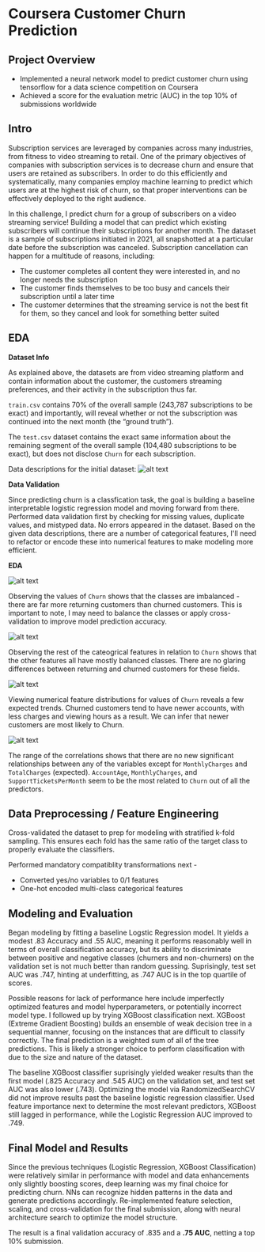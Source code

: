 # Coursera Customer Churn Prediction
## Project Overview
* Implemented a neural network model to predict customer churn using tensorflow for a data science competition on Coursera
* Achieved a score for the evaluation metric (AUC) in the top 10% of submissions worldwide

## Intro
Subscription services are leveraged by companies across many industries, from fitness to video streaming to retail. One of the primary objectives of companies with subscription services is to decrease churn and ensure that users are retained as subscribers. In order to do this efficiently and systematically, many companies employ machine learning to predict which users are at the highest risk of churn, so that proper interventions can be effectively deployed to the right audience.

In this challenge, I predict churn for a group of subscribers on a video streaming service! 
Building a model that can predict which existing subscribers will continue their subscriptions for another month. The dataset is a sample of subscriptions initiated in 2021, all snapshotted at a particular date before the subscription was canceled. Subscription cancellation can happen for a multitude of reasons, including:
* The customer completes all content they were interested in, and no longer needs the subscription
* The customer finds themselves to be too busy and cancels their subscription until a later time
* The customer determines that the streaming service is not the best fit for them, so they cancel and look for something better suited

## EDA
**Dataset Info**

As explained above, the datasets are from video streaming platform and contain information about the customer, the customers streaming preferences, and their activity in the subscription thus far.

`train.csv` contains 70% of the overall sample (243,787 subscriptions to be exact) and importantly, will reveal whether or not the subscription was continued into the next month (the “ground truth”).

The `test.csv` dataset contains the exact same information about the remaining segment of the overall sample (104,480 subscriptions to be exact), but does not disclose `Churn` for each subscription.

Data descriptions for the initial dataset:
![alt text](https://github.com/mithilguru/Coursera-Customer-Churn-Prediction/blob/main/Visuals/Data-Descriptions.png)

**Data Validation**

Since predicting churn is a classfication task, the goal is building a baseline interpretable logistic regression model and moving forward from there.
Performed data validation first by checking for missing values, duplicate values, and mistyped data. No errors appeared in the dataset. Based on the given data descriptions, there are a number of categorical features, I'll need to refactor or encode these into numerical features to make modeling more efficient. 

**EDA**

![alt text](https://github.com/mithilguru/Coursera-Customer-Churn-Prediction/blob/main/Visuals/Churn-Variable.png)

Observing the values of `Churn` shows that the classes are imbalanced - there are far more returning customers than churned customers. This is important to note, I may need to balance the classes or apply cross-validation to improve model prediction accuracy.

![alt text](https://github.com/mithilguru/Coursera-Customer-Churn-Prediction/blob/main/Visuals/Categorical-Features.png)

Observing the rest of the cateogrical features in relation to `Churn` shows that the other features all have mostly balanced classes. There are no glaring differences between returning and churned customers for these fields.

![alt text](https://github.com/mithilguru/Coursera-Customer-Churn-Prediction/blob/main/Visuals/Numerical-Features.png)

Viewing numerical feature distributions for values of `Churn` reveals a few expected trends. Churned customers tend to have newer accounts, with less charges and viewing hours as a result. We can infer that newer customers are most likely to Churn.

![alt text](https://github.com/mithilguru/Coursera-Customer-Churn-Prediction/blob/main/Visuals/Correlation-Heatmap.png)

The range of the correlations shows that there are no new significant relationships between any of the variables except for `MonthlyCharges` and `TotalCharges` (expected). `AccountAge`, `MonthlyCharges`, and `SupportTicketsPerMonth` seem to be the most related to `Churn` out of all the predictors.

## Data Preprocessing / Feature Engineering

Cross-validated the dataset to prep for modeling with stratified k-fold sampling. This ensures each fold has the same ratio of the target class to properly evaluate the classifiers.

Performed mandatory compatiblity transformations next -
* Converted yes/no variables to 0/1 features
* One-hot encoded multi-class categorical features

## Modeling and Evaluation

Began modeling by fitting a baseline Logstic Regression model. It yields a modest .83 Accuracy and .55 AUC, meaning it performs reasonably well in terms of overall classification accuracy, but its ability to discriminate between positive and negative classes (churners and non-churners) on the validation set is not much better than random guessing. Suprisingly, test set AUC was .747, hinting at underfitting, as .747 AUC is in the top quartile of scores.

Possible reasons for lack of performance here include imperfectly optimized features and model hyperparameters, or potentially incorrect model type. I followed up by trying XGBoost classification next. XGBoost (Extreme Gradient Boosting) builds an ensemble of weak decision tree in a sequential manner, focusing on the instances that are difficult to classify correctly. The final prediction is a weighted sum of all of the tree predictions. This is likely a stronger choice to perform classification with due to the size and nature of the dataset.

The baseline XGBoost classifier suprisingly yielded weaker results than the first model (.825 Accuracy and .545 AUC) on the validation set, and test set AUC was also lower (.743). Optimizing the model via RandomizedSearchCV did not improve results past the baseline logistic regression classifier. 
Used feature importance next to determine the most relevant predictors, XGBoost still lagged in performance, while the Logistic Regression AUC improved to .749.

## Final Model and Results

Since the previous techniques (Logistic Regression, XGBoost Classification) were relatively similar in performance with model and data enhancements only slightly boosting scores, deep learning was my final choice for predicting churn. NNs can recognize hidden patterns in the data and generate predictions accordingly. Re-implemented feature selection, scaling, and cross-validation for the final submission, along with neural architecture search to optimize the model structure.

The result is a final validation accuracy of .835 and a **.75 AUC**, netting a top 10% submission.
